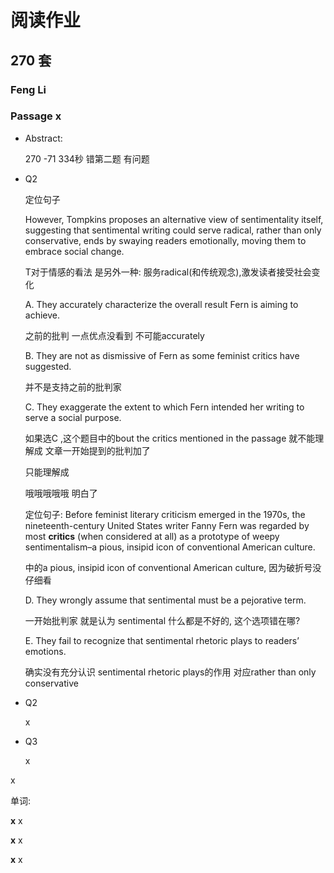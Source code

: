# 阅读作业

## 270 套

### Feng Li

### Passage x

- Abstract:

  270 -71 334秒 错第二题 有问题

  

  

- Q2

  定位句子

  However, Tompkins proposes an alternative view of sentimentality itself, suggesting that sentimental writing could serve radical, rather than only conservative, ends by swaying readers emotionally, moving them to embrace social change.

  T对于情感的看法 是另外一种: 服务radical(和传统观念),激发读者接受社会变化

   A. They accurately characterize the overall result Fern is aiming to achieve.

  之前的批判 一点优点没看到 不可能accurately 

  B. They are not as dismissive of Fern as some feminist critics have suggested.

  并不是支持之前的批判家

  C. They exaggerate the extent to which Fern intended her writing to serve a social purpose.

  如果选C ,这个题目中的bout the critics mentioned in the passage 就不能理解成 文章一开始提到的批判加了

  只能理解成

  哦哦哦哦哦   明白了   

  定位句子: Before feminist literary criticism emerged in the 1970s, the nineteenth-century United States writer Fanny Fern was regarded by most **critics** (when considered at all) as a prototype of weepy sentimentalism–a pious, insipid icon of conventional American culture. 

  中的a pious, insipid icon of conventional American culture, 因为破折号没仔细看

  D. They wrongly assume that sentimental must be a pejorative term.

  一开始批判家 就是认为 sentimental 什么都是不好的, 这个选项错在哪?

  E. They fail to recognize that sentimental rhetoric plays to readers’ emotions.

  确实没有充分认识 sentimental rhetoric plays的作用  对应rather than only conservative

- Q2

  x

- Q3

  x

x

单词:

**x** x

**x** x

**x** x